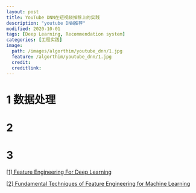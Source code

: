 ```yaml
---
layout: post
title: YouTube DNN在短视频推荐上的实践
description: "youtube DNN推荐"
modified: 2020-10-01
tags: [Deep Learning, Recommendation system]
categories: [工程实践]
image:
  path: /images/algorthim/youtube_dnn/1.jpg
  feature: /algorthim/youtube_dnn/1.jpg
  credit: 
  creditlink: 
---
```


# 1 数据处理

# 2 

# 3 

[[1] Feature Engineering For Deep Learning](https://medium.com/inside-machine-learning/feature-engineering-for-deep-learning-2b1fc7605ace)

[[2] Fundamental Techniques of Feature Engineering for Machine Learning](https://towardsdatascience.com/feature-engineering-for-machine-learning-3a5e293a5114)